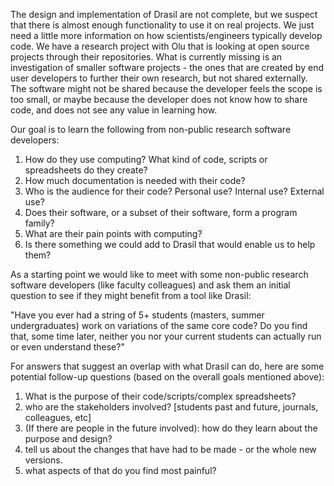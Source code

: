 The design and implementation of Drasil are not complete, but we suspect that there is almost enough functionality to use it on real projects.  We just need a little more information on how scientists/engineers typically develop code.  We have a research project with Olu that is looking at open source projects through their repositories.  What is currently missing is an investigation of smaller software projects - the ones that are created by end user developers to further their own research, but not shared externally.  The software might not be shared because the developer feels the scope is too small, or maybe because the developer does not know how to share code, and does not see any value in learning how.

Our goal is to learn the following from non-public research software developers:

1. How do they use computing? What kind of code, scripts or spreadsheets do they create?
2. How much documentation is needed with their code?
3. Who is the audience for their code?  Personal use?  Internal use?  External use?
4. Does their software, or a subset of their software, form a program family?
5. What are their pain points with computing?
6. Is there something we could add to Drasil that would enable us to help them?

As a starting point we would like to meet with some non-public research software developers (like faculty colleagues) and ask them an initial question to see if they might benefit from a tool like Drasil:

"Have you ever had a string of 5+ students (masters, summer undergraduates) work on variations of the same core code? Do you find that, some time later, neither you nor your current students can actually run or even understand these?"

For answers that suggest an overlap with what Drasil can do, here are some potential follow-up questions (based on the overall goals mentioned above):

1. What is the purpose of their code/scripts/complex spreadsheets?
2. who are the stakeholders involved? [students past and future, journals, colleagues, etc]
3. (If there are people in the future involved): how do they learn about the purpose and design?
4. tell us about the changes that have had to be made - or the whole new versions.
5. what aspects of that do you find most painful?